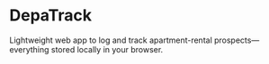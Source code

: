 # DepaTrack

Lightweight web app to log and track apartment-rental prospects—everything stored locally in your browser.
